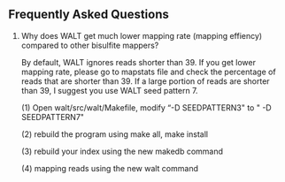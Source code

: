 ## Frequently Asked Questions ##

1. Why does WALT get much lower mapping rate (mapping effiency) compared to other bisulfite mappers?
	
	By default, WALT ignores reads shorter than 39. If you get lower mapping rate, please go to mapstats file and check the 			percentage of reads that are shorter than 39. If a large portion of reads are shorter than 39, I suggest you use WALT seed 	pattern 7.

	(1) Open walt/src/walt/Makefile, modify “-D SEEDPATTERN3" to " -D SEEDPATTERN7"

	(2) rebuild the program using make all, make install
	
	(3) rebuild your index using the new makedb command
	
	(4) mapping reads using the new walt command
	
	
	
	

